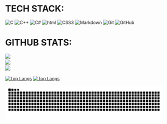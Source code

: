 # TECH STACK:
![C](https://img.shields.io/badge/c-%2300599C.svg?style=for-the-badge&logo=c&logoColor=white) ![C++](https://img.shields.io/badge/c++-%2300599C.svg?style=for-the-badge&logo=c%2B%2B&logoColor=white) ![C#](https://img.shields.io/badge/C%23-239120.svg?logo=C-sharp&style=for-the-badge) 
![html](https://img.shields.io/badge/HTML-E34F26.svg?logo=HTML5&style=for-the-badge&logoColor=white) ![CSS3](https://img.shields.io/badge/css3-%231572B6.svg?style=for-the-badge&logo=css3&logoColor=white) ![Markdown](https://img.shields.io/badge/markdown-%23000000.svg?style=for-the-badge&logo=markdown&logoColor=white)  ![Git](https://img.shields.io/badge/git-%23F05033.svg?style=for-the-badge&logo=git&logoColor=white)
![GitHub](https://img.shields.io/badge/Github-%23121011.svg?logo=GitHub&style=for-the-badge&logoColor=white)
# GITHUB STATS:
![](https://github-readme-stats.vercel.app/api?username=LevGamer39&theme=dracula&hide_border=false&include_all_commits=true&count_private=false)<br/>
![](https://github-readme-streak-stats.herokuapp.com/?user=LevGamer39&theme=dracula&hide_border=false)<br/>
![](https://github-readme-stats.vercel.app/api/top-langs/?username=LevGamer39&theme=dracula&hide_border=false&include_all_commits=true&count_private=false&layout=compact)

[![Top Langs](https://github-readme-stats.vercel.app/api/top-langs/?username=LevGamer39&langs_count=8)](https://github.com/anuraghazra/github-readme-stats)
[![Top Langs](https://github-readme-stats.vercel.app/api/top-langs/?username=LevGamer39&layout=compact)](https://github.com/anuraghazra/github-readme-stats)


<picture>
  <source media="(prefers-color-scheme: dark)" srcset="https://raw.githubusercontent.com/LevGamer39/LevGamer39/output/github-contribution-grid-snake-dark.svg">
  <source media="(prefers-color-scheme: light)" srcset="https://raw.githubusercontent.com/LevGamer39/LevGamer39/output/github-contribution-grid-snake.svg">
  <img alt="github contribution grid snake animation" src="https://raw.githubusercontent.com/LevGamer39/LevGamer39/output/github-contribution-grid-snake.svg">
</picture>
<!--
**LevGamer39/LevGamer39** is a ✨ _special_ ✨ repository because its `README.md` (this file) appears on your GitHub profile.

Here are some ideas to get you started:

- 🔭 I’m currently working on ...
- 🌱 I’m currently learning ...
- 👯 I’m looking to collaborate on ...
- 🤔 I’m looking for help with ...
- 💬 Ask me about ...
- 📫 How to reach me: ...
- 😄 Pronouns: ...
- ⚡ Fun fact: ...
-->
